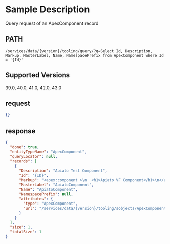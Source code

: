 # Sample Description
Query request of an ApexComponent record

## PATH
```
/services/data/{version}/tooling/query/?q=Select Id, Description, Markup, MasterLabel, Name, NamespacePrefix from ApexComponent where Id = '{Id}'
```
## Supported Versions
39.0, 40.0, 41.0, 42.0, 43.0

## request
 ```json
 {}
```

## response
```json
{
  "done": true,
  "entityTypeName": "ApexComponent",
  "queryLocator": null,
  "records": [
    {
      "Description": "Apiato Test Component",
      "Id": "{ID}",
      "Markup": "<apex:component >\n  <h1>Apiato VF Component</h1>\n</apex:component>",
      "MasterLabel": "ApiatoComponent",
      "Name": "ApiatoComponent",
      "NamespacePrefix": null,
      "attributes": {
        "type": "ApexComponent",
        "url": "/services/data/{version}/tooling/sobjects/ApexComponent/{ID}"
      }
    }
  ],
  "size": 1,
  "totalSize": 1
}
```
